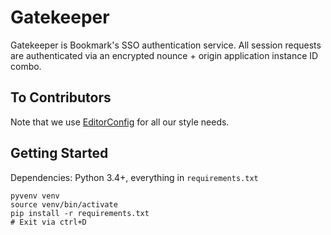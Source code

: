 # Gatekeeper

Gatekeeper is Bookmark's SSO authentication service. All session requests are authenticated via an encrypted nounce + origin application instance ID combo.

## To Contributors

Note that we use [EditorConfig](http://editorconfig.org/) for all our style needs.

## Getting Started

Dependencies: Python 3.4+, everything in `requirements.txt`

```
pyvenv venv
source venv/bin/activate
pip install -r requirements.txt
# Exit via ctrl+D
```